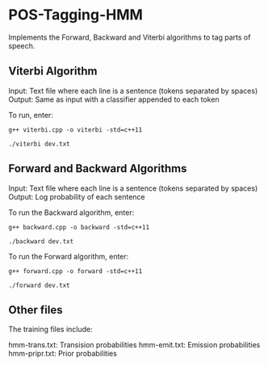 # POS-Tagging-HMM
Implements the Forward, Backward and Viterbi algorithms to tag parts of speech.

## Viterbi Algorithm
Input: Text file where each line is a sentence (tokens separated by spaces)
Output: Same as input with a classifier appended to each token

To run, enter:

`g++ viterbi.cpp -o viterbi -std=c++11`

`./viterbi dev.txt`


## Forward and Backward Algorithms
Input: Text file where each line is a sentence (tokens separated by spaces)
Output: Log probability of each sentence

To run the Backward algorithm, enter:

`g++ backward.cpp -o backward -std=c++11`

`./backward dev.txt`

To run the Forward algorithm, enter:

`g++ forward.cpp -o forward -std=c++11`

`./forward dev.txt`


## Other files
The training files include: 

hmm-trans.txt: Transision probabilities
hmm-emit.txt: Emission probabilities
hmm-pripr.txt: Prior probabilities


